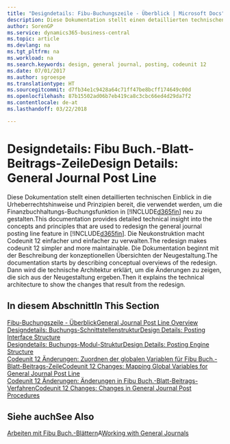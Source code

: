 ```yaml
---
title: "Designdetails: Fibu-Buchungszeile - Überblick | Microsoft Docs"
description: Diese Dokumentation stellt einen detaillierten technischen Einblick in die Urheberrechtshinweise und Prinzipien bereit, die verwendet werden, um die Finanzbuchhaltungs-Buchungsfunktion in Business Central neu zu gestalten.
author: SorenGP
ms.service: dynamics365-business-central
ms.topic: article
ms.devlang: na
ms.tgt_pltfrm: na
ms.workload: na
ms.search.keywords: design, general journal, posting, codeunit 12
ms.date: 07/01/2017
ms.author: sgroespe
ms.translationtype: HT
ms.sourcegitcommit: d7fb34e1c9428a64c71ff47be8bcff174649c00d
ms.openlocfilehash: 87b15502ad06b7eb419ca8c3cbc66ed4d29da7f2
ms.contentlocale: de-at
ms.lasthandoff: 03/22/2018

---
```

# <a name="design-details-general-journal-post-line"></a><span data-ttu-id="0042f-103">Designdetails: Fibu Buch.-Blatt-Beitrags-Zeile</span><span class="sxs-lookup"><span data-stu-id="0042f-103">Design Details: General Journal Post Line</span></span>
<span data-ttu-id="0042f-104">Diese Dokumentation stellt einen detaillierten technischen Einblick in die Urheberrechtshinweise und Prinzipien bereit, die verwendet werden, um die Finanzbuchhaltungs-Buchungsfunktion in [!INCLUDE[d365fin](includes/d365fin_md.md)] neu zu gestalten.</span><span class="sxs-lookup"><span data-stu-id="0042f-104">This documentation provides detailed technical insight into the concepts and principles that are used to redesign the general journal posting line feature in [!INCLUDE[d365fin](includes/d365fin_md.md)].</span></span> <span data-ttu-id="0042f-105">Die Neukonstruktion macht Codeunit 12 einfacher und einfacher zu verwalten.</span><span class="sxs-lookup"><span data-stu-id="0042f-105">The redesign makes codeunit 12 simpler and more maintainable.</span></span> <span data-ttu-id="0042f-106">Die Dokumentation beginnt mit der Beschreibung der konzeptionellen Übersichten der Neugestaltung.</span><span class="sxs-lookup"><span data-stu-id="0042f-106">The documentation starts by describing conceptual overviews of the redesign.</span></span> <span data-ttu-id="0042f-107">Dann wird die technische Architektur erklärt, um die Änderungen zu zeigen, die sich aus der Neugestaltung ergeben.</span><span class="sxs-lookup"><span data-stu-id="0042f-107">Then it explains the technical architecture to show the changes that result from the redesign.</span></span>  

## <a name="in-this-section"></a><span data-ttu-id="0042f-108">In diesem Abschnitt</span><span class="sxs-lookup"><span data-stu-id="0042f-108">In This Section</span></span>  
[<span data-ttu-id="0042f-109">Fibu-Buchungszeile - Überblick</span><span class="sxs-lookup"><span data-stu-id="0042f-109">General Journal Post Line Overview</span></span>](design-details-general-journal-post-line-overview.md)  
[<span data-ttu-id="0042f-110">Designdetails: Buchungs-Schnittstellenstruktur</span><span class="sxs-lookup"><span data-stu-id="0042f-110">Design Details: Posting Interface Structure</span></span>](design-details-posting-interface-structure.md)  
[<span data-ttu-id="0042f-111">Designdetails: Buchungs-Modul-Struktur</span><span class="sxs-lookup"><span data-stu-id="0042f-111">Design Details: Posting Engine Structure</span></span>](design-details-posting-engine-structure.md)  
[<span data-ttu-id="0042f-112">Codeunit 12 Änderungen: Zuordnen der globalen Variablen für Fibu Buch.-Blatt-Beitrags-Zeile</span><span class="sxs-lookup"><span data-stu-id="0042f-112">Codeunit 12 Changes: Mapping Global Variables for General Journal Post Line</span></span>](design-details-codeunit-12-changes-mapping-global-variables-for-general-journal-post-line.md)  
[<span data-ttu-id="0042f-113">Codeunit 12 Änderungen: Änderungen in Fibu Buch.-Blatt-Beitrags-Verfahren</span><span class="sxs-lookup"><span data-stu-id="0042f-113">Codeunit 12 Changes: Changes in General Journal Post Procedures</span></span>](design-details-codeunit-12-changes-changes-in-general-journal-post-procedures.md)  

## <a name="see-also"></a><span data-ttu-id="0042f-114">Siehe auch</span><span class="sxs-lookup"><span data-stu-id="0042f-114">See Also</span></span>  
<span data-ttu-id="0042f-115">[Arbeiten mit Fibu Buch.-Blättern](ui-work-general-journals.md)A</span><span class="sxs-lookup"><span data-stu-id="0042f-115">[Working with General Journals](ui-work-general-journals.md)</span></span>

